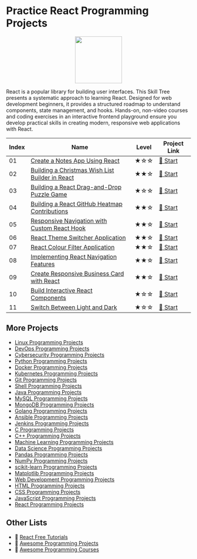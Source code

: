 # Practice React Programming Projects

<div align="center">
<img width="128px" src="https://file.labex.io/path/nUDMNpUKFvpT.png">
</div>

React is a popular library for building user interfaces. This Skill Tree presents a systematic approach to learning React. Designed for web development beginners, it provides a structured roadmap to understand components, state management, and hooks. Hands-on, non-video courses and coding exercises in an interactive frontend playground ensure you develop practical skills in creating modern, responsive web applications with React.

|   Index | Name                                                                                                                                | Level   | Project Link                                                                                |
|---------|-------------------------------------------------------------------------------------------------------------------------------------|---------|---------------------------------------------------------------------------------------------|
|      01 | [Create a Notes App Using React](https://labex.io/courses/project-create-a-notes-app-using-react)                                   | ★☆☆     | [🚀 Start](https://labex.io/courses/project-create-a-notes-app-using-react)                  |
|      02 | [Building a Christmas Wish List Builder in React](https://labex.io/courses/project-building-a-christmas-wish-list-builder-in-react) | ★★☆     | [🚀 Start](https://labex.io/courses/project-building-a-christmas-wish-list-builder-in-react) |
|      03 | [Building a React Drag-and-Drop Puzzle Game](https://labex.io/courses/project-building-a-react-drag-and-drop-puzzle-game)           | ★☆☆     | [🚀 Start](https://labex.io/courses/project-building-a-react-drag-and-drop-puzzle-game)      |
|      04 | [Building a React GitHub Heatmap Contributions](https://labex.io/courses/project-building-a-react-github-heatmap-contributions)     | ★★☆     | [🚀 Start](https://labex.io/courses/project-building-a-react-github-heatmap-contributions)   |
|      05 | [Responsive Navigation with Custom React Hook](https://labex.io/courses/project-browser-window-size)                                | ★★☆     | [🚀 Start](https://labex.io/courses/project-browser-window-size)                             |
|      06 | [React Theme Switcher Application](https://labex.io/courses/project-change-page-theme)                                              | ★★☆     | [🚀 Start](https://labex.io/courses/project-change-page-theme)                               |
|      07 | [React Colour Filter Application](https://labex.io/courses/project-colour-filter)                                                   | ★★☆     | [🚀 Start](https://labex.io/courses/project-colour-filter)                                   |
|      08 | [Implementing React Navigation Features](https://labex.io/courses/project-navigation-features)                                      | ★★☆     | [🚀 Start](https://labex.io/courses/project-navigation-features)                             |
|      09 | [Create Responsive Business Card with React](https://labex.io/courses/project-personal-card-generator)                              | ★★☆     | [🚀 Start](https://labex.io/courses/project-personal-card-generator)                         |
|      10 | [Build Interactive React Components](https://labex.io/courses/project-show-and-hide)                                                | ★☆☆     | [🚀 Start](https://labex.io/courses/project-show-and-hide)                                   |
|      11 | [Switch Between Light and Dark](https://labex.io/courses/project-switch-between-light-and-dark)                                     | ★☆☆     | [🚀 Start](https://labex.io/courses/project-switch-between-light-and-dark)                   |

## More Projects

- [Linux Programming Projects](https://github.com/labex-labs/practice-linux-programming-projects)
- [DevOps Programming Projects](https://github.com/labex-labs/practice-devops-programming-projects)
- [Cybersecurity Programming Projects](https://github.com/labex-labs/practice-cybersecurity-programming-projects)
- [Python Programming Projects](https://github.com/labex-labs/practice-python-programming-projects)
- [Docker Programming Projects](https://github.com/labex-labs/practice-docker-programming-projects)
- [Kubernetes Programming Projects](https://github.com/labex-labs/practice-kubernetes-programming-projects)
- [Git Programming Projects](https://github.com/labex-labs/practice-git-programming-projects)
- [Shell Programming Projects](https://github.com/labex-labs/practice-shell-programming-projects)
- [Java Programming Projects](https://github.com/labex-labs/practice-java-programming-projects)
- [MySQL Programming Projects](https://github.com/labex-labs/practice-mysql-programming-projects)
- [MongoDB Programming Projects](https://github.com/labex-labs/practice-mongodb-programming-projects)
- [Golang Programming Projects](https://github.com/labex-labs/practice-go-programming-projects)
- [Ansible Programming Projects](https://github.com/labex-labs/practice-ansible-programming-projects)
- [Jenkins Programming Projects](https://github.com/labex-labs/practice-jenkins-programming-projects)
- [C Programming Projects](https://github.com/labex-labs/practice-c-programming-projects)
- [C++ Programming Projects](https://github.com/labex-labs/practice-cpp-programming-projects)
- [Machine Learning Programming Projects](https://github.com/labex-labs/practice-ml-programming-projects)
- [Data Science Programming Projects](https://github.com/labex-labs/practice-data-science-programming-projects)
- [Pandas Programming Projects](https://github.com/labex-labs/practice-pandas-programming-projects)
- [NumPy Programming Projects](https://github.com/labex-labs/practice-numpy-programming-projects)
- [scikit-learn Programming Projects](https://github.com/labex-labs/practice-sklearn-programming-projects)
- [Matplotlib Programming Projects](https://github.com/labex-labs/practice-matplotlib-programming-projects)
- [Web Development Programming Projects](https://github.com/labex-labs/practice-web-development-programming-projects)
- [HTML Programming Projects](https://github.com/labex-labs/practice-html-programming-projects)
- [CSS Programming Projects](https://github.com/labex-labs/practice-css-programming-projects)
- [JavaScript Programming Projects](https://github.com/labex-labs/practice-javascript-programming-projects)
- [React Programming Projects](https://github.com/labex-labs/practice-react-programming-projects)


## Other Lists

- 🔗 [React Free Tutorials](https://github.com/labex-labs/react-free-tutorials)
- 🔗 [Awesome Programming Projects](https://github.com/labex-labs/awesome-programming-projects)
- 🔗 [Awesome Programming Courses](https://github.com/labex-labs/awesome-programming-courses)

